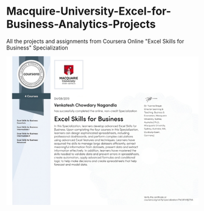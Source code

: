 # Macquire-University-Excel-for-Business-Analytics-Projects

All the projects and assignments from Coursera Online "Excel Skills for Business" Specialization

![Model](https://github.com/venqics/Macquire-University-Excel-for-Business-Analytics-Projects/blob/441ebe2887034d1ae890a6517ca2bd3107e9e07b/EXCEL_SKILLS_FOR_BUSINESS_SPECIALIZATION_CERTIFICATE.jpeg)
